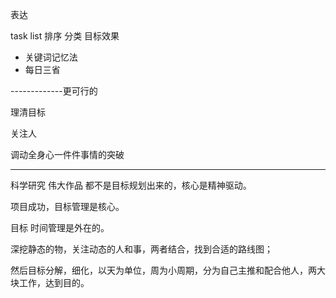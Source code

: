 表达

task list  排序 分类 目标效果

  + 关键词记忆法
  + 每日三省

-------------更可行的

理清目标

关注人

调动全身心一件件事情的突破

-------------

科学研究 伟大作品 都不是目标规划出来的，核心是精神驱动。

项目成功，目标管理是核心。

目标 时间管理是外在的。

深挖静态的物，关注动态的人和事，两者结合，找到合适的路线图；

然后目标分解，细化，以天为单位，周为小周期，分为自己主推和配合他人，两大块工作，达到目的。
